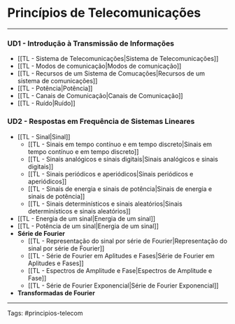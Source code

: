 # Princípios de Telecomunicações
---

### UD1 - Introdução à Transmissão de Informações

- [[TL - Sistema de Telecomunicações|Sistema de Telecomunicações]]
- [[TL - Modos de comunicação|Modos de comunicação]]
- [[TL - Recursos de um Sistema de Comucações|Recursos de um sistema de comunicações]]
- [[TL - Potência|Potência]]
- [[TL - Canais de Comunicação|Canais de Comunicação]]
- [[TL - Ruído|Ruído]]

### UD2 - Respostas em Frequência de Sistemas Lineares

- [[TL - Sinal|Sinal]]
	- [[TL - Sinais em tempo contínuo e em tempo discreto|Sinais em tempo contínuo e em tempo discreto]]
	- [[TL - Sinais analógicos e sinais digitais|Sinais analógicos e sinais digitais]]
	- [[TL - Sinais periódicos e aperiódicos|Sinais periódicos e aperiódicos]]
	- [[TL - Sinais de energia e sinais de potência|Sinais de energia e sinais de potência]]
	- [[TL - Sinais determinísticos e sinais aleatórios|Sinais determinísticos e sinais aleatórios]]
- [[TL - Energia de um sinal|Energia de um sinal]]
- [[TL - Potência de um sinal|Energia de um sinal]]
- **Série de Fourier**
	- [[TL - Representação do sinal por série de Fourier|Representação do sinal por série de Fourier]]
	- [[TL - Série de Fourier em Aplitudes e Fases|Série de Fourier em Aplitudes e Fases]]
	- [[TL - Espectros de Amplitude e Fase|Espectros de Amplitude e Fase]]
	- [[TL - Série de Fourier Exponencial|Série de Fourier Exponencial]]
- **Transformadas de Fourier**

---

Tags: #principios-telecom 